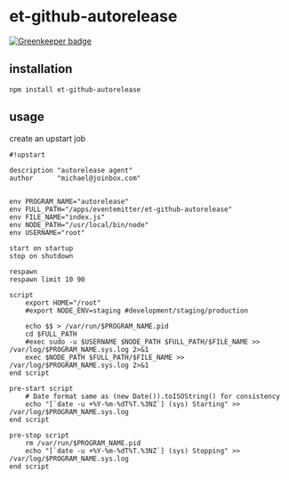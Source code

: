 # et-github-autorelease

[![Greenkeeper badge](https://badges.greenkeeper.io/eventEmitter/et-github-autorelease.svg)](https://greenkeeper.io/)
 

## installation

	npm install et-github-autorelease

## usage

create an upstart job

	#!upstart

	description "autorelease agent"
	author      "michael@joinbox.com"


	env PROGRAM_NAME="autorelease"
	env FULL_PATH="/apps/eventemitter/et-github-autorelease"
	env FILE_NAME="index.js"
	env NODE_PATH="/usr/local/bin/node"
	env USERNAME="root"

	start on startup
	stop on shutdown

	respawn
	respawn limit 10 90

	script
	    export HOME="/root"
	    #export NODE_ENV=staging #development/staging/production

	    echo $$ > /var/run/$PROGRAM_NAME.pid
	    cd $FULL_PATH
	    #exec sudo -u $USERNAME $NODE_PATH $FULL_PATH/$FILE_NAME >> /var/log/$PROGRAM_NAME.sys.log 2>&1
	    exec $NODE_PATH $FULL_PATH/$FILE_NAME >> /var/log/$PROGRAM_NAME.sys.log 2>&1
	end script

	pre-start script
	    # Date format same as (new Date()).toISOString() for consistency
	    echo "[`date -u +%Y-%m-%dT%T.%3NZ`] (sys) Starting" >> /var/log/$PROGRAM_NAME.sys.log
	end script

	pre-stop script
	    rm /var/run/$PROGRAM_NAME.pid
	    echo "[`date -u +%Y-%m-%dT%T.%3NZ`] (sys) Stopping" >> /var/log/$PROGRAM_NAME.sys.log
	end script